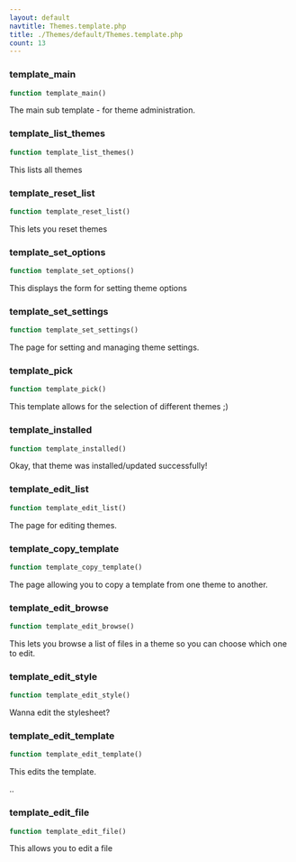 ```yaml
---
layout: default
navtitle: Themes.template.php
title: ./Themes/default/Themes.template.php
count: 13
---
```


### template_main

```php
function template_main()
```
The main sub template - for theme administration.



### template_list_themes

```php
function template_list_themes()
```
This lists all themes



### template_reset_list

```php
function template_reset_list()
```
This lets you reset themes



### template_set_options

```php
function template_set_options()
```
This displays the form for setting theme options



### template_set_settings

```php
function template_set_settings()
```
The page for setting and managing theme settings.



### template_pick

```php
function template_pick()
```
This template allows for the selection of different themes ;)



### template_installed

```php
function template_installed()
```
Okay, that theme was installed/updated successfully!



### template_edit_list

```php
function template_edit_list()
```
The page for editing themes.



### template_copy_template

```php
function template_copy_template()
```
The page allowing you to copy a template from one theme to another.



### template_edit_browse

```php
function template_edit_browse()
```
This lets you browse a list of files in a theme so you can choose which one to edit.



### template_edit_style

```php
function template_edit_style()
```
Wanna edit the stylesheet?



### template_edit_template

```php
function template_edit_template()
```
This edits the template.

..

### template_edit_file

```php
function template_edit_file()
```
This allows you to edit a file



